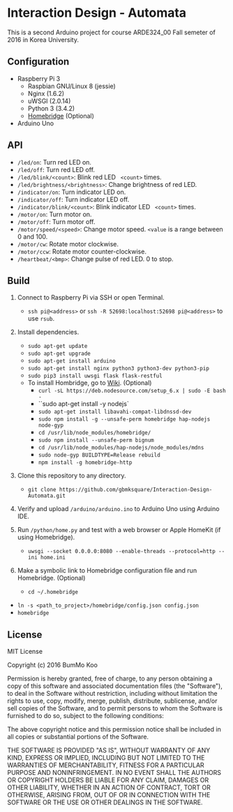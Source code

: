 # Interaction Design - Automata

This is a second Arduino project for course ARDE324_00 Fall semeter of 2016 in Korea University.

## Configuration

* Raspberry Pi 3
  * Raspbian GNU/Linux 8 (jessie)
  * Nginx (1.6.2)
  * uWSGI (2.0.14)
  * Python 3 (3.4.2)
  * [Homebridge](https://github.com/nfarina/homebridge) (Optional)
* Arduino Uno

## API

* `/led/on`: Turn red LED on.
* `/led/off`: Turn red LED off.
* `/led/blink/<count>`: Blink red LED ` <count>` times.
* `/led/brightness/<brightness>`: Change brightness of red LED.
* `/indicator/on`: Turn indicator LED on.
* `/indicator/off`: Turn indicator LED off.
* `/indicator/blink/<count>`: Blink indicator LED ` <count>` times.
* `/motor/on`: Turn motor on.
* `/motor/off`: Turn motor off.
* `/motor/speed/<speed>`: Change motor speed. `<value` is a range between 0 and 100.
* `/motor/cw`: Rotate motor clockwise.
* `/motor/ccw`: Rotate motor counter-clockwise.
* `/heartbeat/<bmp>`: Change pulse of red LED. 0 to stop.

## Build

1. Connect to Raspberry Pi via SSH or open Terminal.
   * `ssh pi@<address>` or `ssh -R 52698:localhost:52698 pi@<address>` to use `rsub`.

2. Install dependencies.
   * `sudo apt-get update`
   * `sudo apt-get upgrade`
   * `sudo apt-get install arduino`
   * `sudo apt-get install nginx python3 python3-dev python3-pip`
   * `sudo pip3 install uwsgi flask flask-restful`
   * To install Hombridge, go to [Wiki](https://github.com/nfarina/homebridge/wiki/Running-HomeBridge-on-a-Raspberry-Pi). (Optional)
     * `curl -sL https://deb.nodesource.com/setup_6.x | sudo -E bash -`
     * ``sudo apt-get install -y nodejs`
     * `sudo apt-get install libavahi-compat-libdnssd-dev`
     * `sudo npm install -g --unsafe-perm homebridge hap-nodejs node-gyp`
     * `cd /usr/lib/node_modules/homebridge/`
     * `sudo npm install --unsafe-perm bignum`
     * `cd /usr/lib/node_modules/hap-nodejs/node_modules/mdns`
     * `sudo node-gyp BUILDTYPE=Release rebuild`
     * `npm install -g homebridge-http`

3. Clone this repository to any directory.
   * `git clone https://github.com/gbmksquare/Interaction-Design-Automata.git`

4. Verify and upload `/arduino/arduino.ino` to Arduino Uno using Arduino IDE.

5. Run `/python/home.py` and test with a web browser or Apple HomeKit (if using Homebridge).
   * `uwsgi --socket 0.0.0.0:8080 --enable-threads --protocol=http --ini home.ini`

6. Make a symbolic link to Homebridge configuration file and run Homebridge. (Optional)

   * `cd ~/.homebridge`


* `ln -s <path_to_project>/homebridge/config.json config.json`
* `homebridge`

## License

MIT License

Copyright (c) 2016 BumMo Koo

Permission is hereby granted, free of charge, to any person obtaining a copy of this software and associated documentation files (the "Software"), to deal in the Software without restriction, including without limitation the rights to use, copy, modify, merge, publish, distribute, sublicense, and/or sell copies of the Software, and to permit persons to whom the Software is furnished to do so, subject to the following conditions:

The above copyright notice and this permission notice shall be included in all copies or substantial portions of the Software.

THE SOFTWARE IS PROVIDED "AS IS", WITHOUT WARRANTY OF ANY KIND, EXPRESS OR IMPLIED, INCLUDING BUT NOT LIMITED TO THE WARRANTIES OF MERCHANTABILITY, FITNESS FOR A PARTICULAR PURPOSE AND NONINFRINGEMENT. IN NO EVENT SHALL THE AUTHORS OR COPYRIGHT HOLDERS BE LIABLE FOR ANY CLAIM, DAMAGES OR OTHER LIABILITY, WHETHER IN AN ACTION OF CONTRACT, TORT OR OTHERWISE, ARISING FROM, OUT OF OR IN CONNECTION WITH THE SOFTWARE OR THE USE OR OTHER DEALINGS IN THE SOFTWARE.